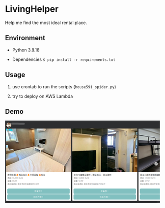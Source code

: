 # LivingHelper

Help me find the most ideal rental place.

## Environment

- Python 3.8.18

- Dependencies
`
$ pip install -r requirements.txt
`

## Usage

1. use crontab to run the scripts (`house591_spider.py`)

2. try to deploy on AWS Lambda

## Demo

![image](images/demo.png)
